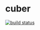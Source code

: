 # cuber
[![build status](https://https://github.com/Nurech/cube/workflows/Build/badge.svg)](https://github.com/Nurech/angular-github-actions/actions)
